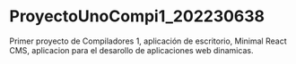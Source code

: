 # ProyectoUnoCompi1_202230638
Primer proyecto de Compiladores 1,  aplicación de escritorio, Minimal React CMS, aplicacion para el desarollo de aplicaciones web dinamicas.
